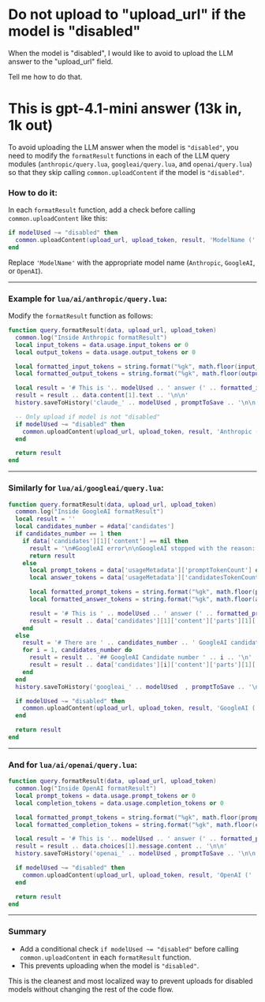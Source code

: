 # Do not upload to "upload_url" if the model is "disabled"

When the model is "disabled", I would like to avoid to upload the LLM answer to the "upload_url" field.

Tell me how to do that.


# This is gpt-4.1-mini answer (13k in, 1k out)

To avoid uploading the LLM answer when the model is `"disabled"`, you need to modify the `formatResult` functions in each of the LLM query modules (`anthropic/query.lua`, `googleai/query.lua`, and `openai/query.lua`) so that they skip calling `common.uploadContent` if the model is `"disabled"`.

### How to do it:

In each `formatResult` function, add a check before calling `common.uploadContent` like this:

```lua
if modelUsed ~= "disabled" then
  common.uploadContent(upload_url, upload_token, result, 'ModelName (' .. modelUsed .. ')')
end
```

Replace `'ModelName'` with the appropriate model name (`Anthropic`, `GoogleAI`, or `OpenAI`).

---

### Example for `lua/ai/anthropic/query.lua`:

Modify the `formatResult` function as follows:

```lua
function query.formatResult(data, upload_url, upload_token)
  common.log("Inside Anthropic formatResult")
  local input_tokens = data.usage.input_tokens or 0
  local output_tokens = data.usage.output_tokens or 0

  local formatted_input_tokens = string.format("%gk", math.floor(input_tokens / 1000))
  local formatted_output_tokens = string.format("%gk", math.floor(output_tokens / 1000))

  local result = '# This is '.. modelUsed .. ' answer (' .. formatted_input_tokens .. ' in, ' .. formatted_output_tokens .. ' out)\n\n'
  result = result .. data.content[1].text .. '\n\n'
  history.saveToHistory('claude_' .. modelUsed , promptToSave .. '\n\n' .. result)

  -- Only upload if model is not "disabled"
  if modelUsed ~= "disabled" then
    common.uploadContent(upload_url, upload_token, result, 'Anthropic (' .. modelUsed .. ')')
  end

  return result
end
```

---

### Similarly for `lua/ai/googleai/query.lua`:

```lua
function query.formatResult(data, upload_url, upload_token)
  common.log("Inside GoogleAI formatResult")
  local result = ''
  local candidates_number = #data['candidates']
  if candidates_number == 1 then
    if data['candidates'][1]['content'] == nil then
      result = '\n#GoogleAI error\n\nGoogleAI stopped with the reason: ' .. data['candidates'][1]['finishReason'] .. '\n'
      return result
    else
      local prompt_tokens = data['usageMetadata']['promptTokenCount'] or 0
      local answer_tokens = data['usageMetadata']['candidatesTokenCount'] or 0

      local formatted_prompt_tokens = string.format("%gk", math.floor(prompt_tokens / 1000))
      local formatted_answer_tokens = string.format("%gk", math.floor(answer_tokens / 1000))

      result = '# This is ' .. modelUsed .. ' answer (' .. formatted_prompt_tokens .. ' in, ' .. formatted_answer_tokens .. ' out)\n\n'
      result = result .. data['candidates'][1]['content']['parts'][1]['text'] .. '\n'
    end
  else
    result = '# There are ' .. candidates_number .. ' GoogleAI candidates\n'
    for i = 1, candidates_number do
      result = result .. '## GoogleAI Candidate number ' .. i .. '\n'
      result = result .. data['candidates'][i]['content']['parts'][1]['text'] .. '\n'
    end
  end
  history.saveToHistory('googleai_' .. modelUsed  , promptToSave .. '\n\n' .. result)

  if modelUsed ~= "disabled" then
    common.uploadContent(upload_url, upload_token, result, 'GoogleAI (' .. modelUsed .. ')')
  end

  return result
end
```

---

### And for `lua/ai/openai/query.lua`:

```lua
function query.formatResult(data, upload_url, upload_token)
  common.log("Inside OpenAI formatResult")
  local prompt_tokens = data.usage.prompt_tokens or 0
  local completion_tokens = data.usage.completion_tokens or 0

  local formatted_prompt_tokens = string.format("%gk", math.floor(prompt_tokens / 1000))
  local formatted_completion_tokens = string.format("%gk", math.floor(completion_tokens / 1000))

  local result = '# This is '.. modelUsed .. ' answer (' .. formatted_prompt_tokens .. ' in, ' .. formatted_completion_tokens .. ' out)\n\n'
  result = result .. data.choices[1].message.content .. '\n\n'
  history.saveToHistory('openai_' .. modelUsed , promptToSave .. '\n\n' .. result)

  if modelUsed ~= "disabled" then
    common.uploadContent(upload_url, upload_token, result, 'OpenAI (' .. modelUsed .. ')')
  end

  return result
end
```

---

### Summary

- Add a conditional check `if modelUsed ~= "disabled"` before calling `common.uploadContent` in each `formatResult` function.
- This prevents uploading when the model is `"disabled"`.

This is the cleanest and most localized way to prevent uploads for disabled models without changing the rest of the code flow.

